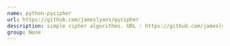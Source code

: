 ```yaml
---
name: python-pycipher
url: https://github.com/jameslyons/pycipher
description: simple cipher algorithms. URL : https://github.com/jameslyons/pycipher Groups : None
group: None
---
```

